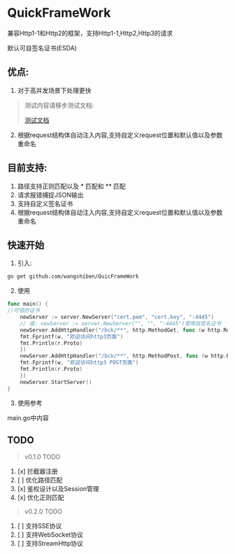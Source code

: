 # QuickFrameWork

兼容Http1-1和Http2的框架，支持Http1-1,Http2,Http3的请求

默认可自签名证书(ESDA)

## 优点:
1. 对于高并发场景下处理更快
> 测试内容请移步测试文档:
> 
> [测试文档](test.md)

2. 根据request结构体自动注入内容,支持自定义request位置和默认值以及参数重命名

## 目前支持:

1. 路径支持正则匹配以及 * 匹配和 ** 匹配
2. 请求报错捕捉JSON输出
3. 支持自定义签名证书
4. 根据request结构体自动注入内容,支持自定义request位置和默认值以及参数重命名
## 快速开始

1. 引入:

```bash
go get github.com/wangshiben/QuicFrameWork
```

2. 使用

```go
func main() {
//可信的证书      
    newServer := server.NewServer("cert.pem", "cert.key", ":4445")
    // 或: newServer := server.NewServer("", "", ":4445")使用自签名证书
    newServer.AddHttpHandler("/bck/**", http.MethodGet, func (w http.ResponseWriter, r *http.Request) {
    fmt.Fprintf(w, "欢迎访问http3页面")
    fmt.Println(r.Proto)
    })
    newServer.AddHttpHandler("/bck/**", http.MethodPost, func (w http.ResponseWriter, r *http.Request) {
    fmt.Fprintf(w, "欢迎访问http3 POST页面")
    fmt.Println(r.Proto)
    })
    newServer.StartServer()
}
```

3. 使用参考

main.go中内容

## TODO

> v0.1.0 TODO 

1. [x] 拦截器注册
2. [ ] 优化路径匹配
3. [x] 鉴权设计以及Session管理
4. [x] 优化正则匹配
> v0.2.0 TODO
1. [ ] 支持SSE协议
2. [ ] 支持WebSocket协议
3. [ ] 支持StreamHttp协议
